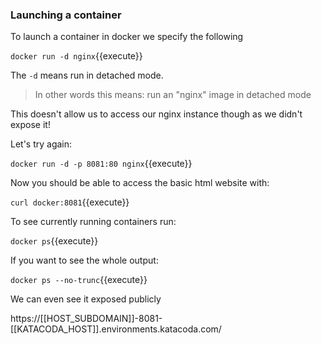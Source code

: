 ### Launching a container

To launch a container in docker we specify the following

`docker run -d nginx`{{execute}}

The `-d` means run in detached mode.

> In other words this means: run an "nginx" image in detached mode

This doesn't allow us to access our nginx instance though as we didn't expose it!

Let's try again:

`docker run -d -p 8081:80 nginx`{{execute}}

Now you should be able to access the basic html website with:

`curl docker:8081`{{execute}}


To see currently running containers run:

`docker ps`{{execute}}

If you want to see the whole output:

`docker ps --no-trunc`{{execute}}


We can even see it exposed publicly

https://[[HOST_SUBDOMAIN]]-8081-[[KATACODA_HOST]].environments.katacoda.com/
